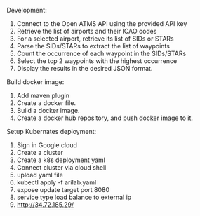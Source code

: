 Development:

1.  Connect to the Open ATMS API using the provided API key
2.  Retrieve the list of airports and their ICAO codes
3.  For a selected airport, retrieve its list of SIDs or STARs
4.  Parse the SIDs/STARs to extract the list of waypoints
5.  Count the occurrence of each waypoint in the SIDs/STARs
6.  Select the top 2 waypoints with the highest occurrence
7.  Display the results in the desired JSON format.


Build docker image:

1. Add maven plugin
2. Create a docker file.
3. Build a docker image.
4. Create a docker hub repository, and push docker image to it.


Setup Kubernates deployment:

1. Sign in Google cloud
2. Create a cluster
3. Create a k8s deployment yaml
4. Connect cluster via cloud shell
5. upload yaml file
6. kubectl apply -f arilab.yaml
7. expose update target port 8080
8. service type load balance to external ip
9. http://34.72.185.29/
